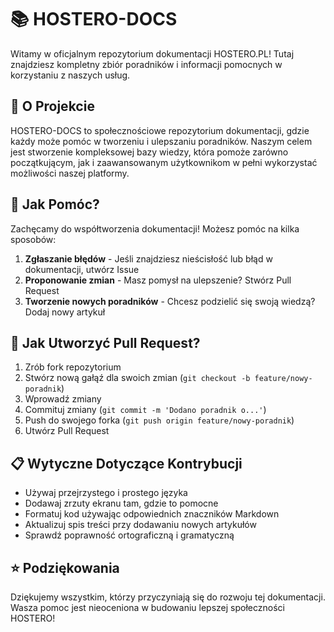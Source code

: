 # :books: HOSTERO-DOCS

Witamy w oficjalnym repozytorium dokumentacji HOSTERO.PL! Tutaj znajdziesz kompletny zbiór poradników i informacji pomocnych w korzystaniu z naszych usług.

## :book: O Projekcie

HOSTERO-DOCS to społecznościowe repozytorium dokumentacji, gdzie każdy może pomóc w tworzeniu i ulepszaniu poradników. Naszym celem jest stworzenie kompleksowej bazy wiedzy, która pomoże zarówno początkującym, jak i zaawansowanym użytkownikom w pełni wykorzystać możliwości naszej platformy.

## :handshake: Jak Pomóc?

Zachęcamy do współtworzenia dokumentacji! Możesz pomóc na kilka sposobów:

1. **Zgłaszanie błędów** - Jeśli znajdziesz nieścisłość lub błąd w dokumentacji, utwórz Issue
2. **Proponowanie zmian** - Masz pomysł na ulepszenie? Stwórz Pull Request
3. **Tworzenie nowych poradników** - Chcesz podzielić się swoją wiedzą? Dodaj nowy artykuł

## :pencil: Jak Utworzyć Pull Request?

1. Zrób fork repozytorium
2. Stwórz nową gałąź dla swoich zmian (`git checkout -b feature/nowy-poradnik`)
3. Wprowadź zmiany
4. Commituj zmiany (`git commit -m 'Dodano poradnik o...'`)
5. Push do swojego forka (`git push origin feature/nowy-poradnik`)
6. Utwórz Pull Request

## :clipboard: Wytyczne Dotyczące Kontrybucji

- Używaj przejrzystego i prostego języka
- Dodawaj zrzuty ekranu tam, gdzie to pomocne
- Formatuj kod używając odpowiednich znaczników Markdown
- Aktualizuj spis treści przy dodawaniu nowych artykułów
- Sprawdź poprawność ortograficzną i gramatyczną

## :star: Podziękowania

Dziękujemy wszystkim, którzy przyczyniają się do rozwoju tej dokumentacji. Wasza pomoc jest nieoceniona w budowaniu lepszej społeczności HOSTERO!
